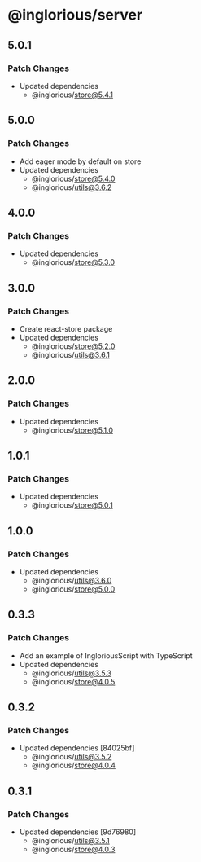 # @inglorious/server

## 5.0.1

### Patch Changes

- Updated dependencies
  - @inglorious/store@5.4.1

## 5.0.0

### Patch Changes

- Add eager mode by default on store
- Updated dependencies
  - @inglorious/store@5.4.0
  - @inglorious/utils@3.6.2

## 4.0.0

### Patch Changes

- Updated dependencies
  - @inglorious/store@5.3.0

## 3.0.0

### Patch Changes

- Create react-store package
- Updated dependencies
  - @inglorious/store@5.2.0
  - @inglorious/utils@3.6.1

## 2.0.0

### Patch Changes

- Updated dependencies
  - @inglorious/store@5.1.0

## 1.0.1

### Patch Changes

- Updated dependencies
  - @inglorious/store@5.0.1

## 1.0.0

### Patch Changes

- Updated dependencies
  - @inglorious/utils@3.6.0
  - @inglorious/store@5.0.0

## 0.3.3

### Patch Changes

- Add an example of IngloriousScript with TypeScript
- Updated dependencies
  - @inglorious/utils@3.5.3
  - @inglorious/store@4.0.5

## 0.3.2

### Patch Changes

- Updated dependencies [84025bf]
  - @inglorious/utils@3.5.2
  - @inglorious/store@4.0.4

## 0.3.1

### Patch Changes

- Updated dependencies [9d76980]
  - @inglorious/utils@3.5.1
  - @inglorious/store@4.0.3
